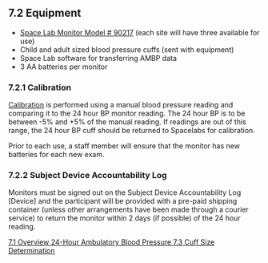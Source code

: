 ## 7.2 Equipment

* <u>Space Lab Monitor Model # 90217</u> (each site will have three available for use)
* Child and adult sized blood pressure cuffs (sent with equipment)
* Space Lab software for transferring AMBP data
* 3 AA batteries per monitor

### 7.2.1 Calibration

<u>Calibration</u> is performed using a manual blood pressure reading and comparing it to the 24 hour BP monitor reading.  The 24 hour BP is to be between -5% and +5% of the manual reading.  If readings are out of this range, the 24 hour BP cuff should be returned to Spacelabs for calibration.

Prior to each use, a staff member will ensure that the monitor has new batteries for each new exam.

### 7.2.2 Subject Device Accountability Log

Monitors must be signed out on the Subject Device Accountability Log [Device] and the participant will be provided with a pre-paid shipping container (unless other arrangements have been made through a courier service) to return the monitor within 2 days (if possible) of the 24 hour reading.


<div class="center">
<div class="btn-group">
  <a href=":pages_path:/manuals/ambulatory-blood-pressure/7-01-overview.md" class="btn btn-default">
    <span class="glyphicon glyphicon-chevron-left"></span>
    7.1 Overview
  </a>

  <a href=":pages_path:/manuals/ambulatory-blood-pressure" class="btn btn-default">
    <span class="glyphicon glyphicon-chevron-up"></span>
    24-Hour Ambulatory Blood Pressure
  </a>

  <a href=":pages_path:/manuals/ambulatory-blood-pressure/7-03-cuff-size-determination.md" class="btn btn-success">
    7.3 Cuff Size Determination
    <span class="glyphicon glyphicon-chevron-right"></span>
  </a>
</div>
</div>
